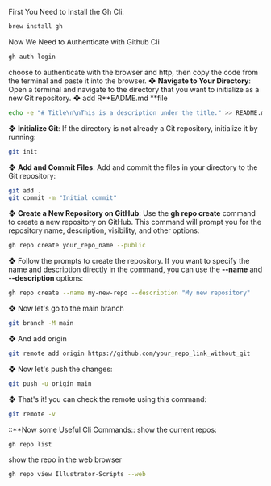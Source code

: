 First You Need to Install the Gh Cli: 

```bash
brew install gh
```

Now We Need to Authenticate with Github Cli

```bash
gh auth login
```

choose to authenticate with the browser and http, then copy the code from the terminal and paste it into the browser. 
❖ **Navigate to Your Directory**: Open a terminal and navigate to the directory that you want to initialize as a new Git repository.
❖ add R**EADME.md **file

```bash
echo -e "# Title\n\nThis is a description under the title." >> README.md
```

❖ **Initialize Git**: If the directory is not already a Git repository, initialize it by running:

```bash
git init
```

❖ **Add and Commit Files**: Add and commit the files in your directory to the Git repository:

```bash
git add .
git commit -m "Initial commit"
```

❖ **Create a New Repository on GitHub**: Use the **gh repo create** command to create a new repository on GitHub. This command will prompt you for the repository name, description, visibility, and other options:

```bash
gh repo create your_repo_name --public
```

❖ Follow the prompts to create the repository. If you want to specify the name and description directly in the command, you can use the **--name** and **--description** options:

```bash
gh repo create --name my-new-repo --description "My new repository"
```

❖ Now let's go to the main branch

```bash
git branch -M main
```

❖ And add origin

```bash
git remote add origin https://github.com/your_repo_link_without_git
```

❖ Now let's push the changes: 

```bash
git push -u origin main
```

❖ That's it! you can check the remote using this command: 

```bash
git remote -v
```


::**Now some Useful Cli Commands:: 
show the current repos: 

```bash
gh repo list
```

show the repo in the web browser

```bash
gh repo view Illustrator-Scripts --web
```